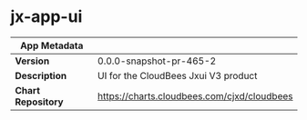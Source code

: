 # jx-app-ui

|App Metadata||
|---|---|
| **Version** | 0.0.0-snapshot-pr-465-2 |
| **Description** | UI for the CloudBees Jxui V3 product |
| **Chart Repository** | https://charts.cloudbees.com/cjxd/cloudbees |
